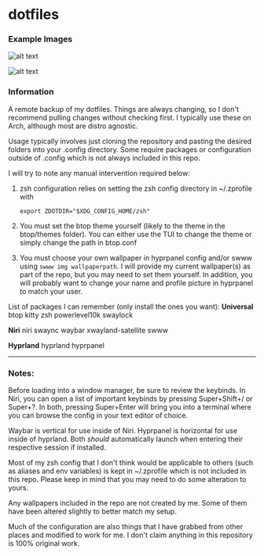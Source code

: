 # dotfiles

### Example Images
![alt text](https://github.com/xNyxNox/dotfiles/tree/main/pictures/niri-monitor-1.png "Main Monitor in Niri")

![alt text](https://github.com/xNyxNox/dotfiles/tree/main/pictures/hyprland-monitors-both.png "Dual Monitors in Hyprland")

### Information
A remote backup of my dotfiles.  Things are always changing, so I don't recommend pulling changes without checking first.  I typically use these on Arch, although most are distro agnostic.

Usage typically involves just cloning the repository and pasting the desired folders into your .config directory.  Some require packages or configuration outside of .config which is not always included in this repo.

I will try to note any manual intervention required below:


1. zsh configuration relies on setting the zsh config directory in ~/.zprofile with 

    ```export ZDOTDIR="$XDG_CONFIG_HOME/zsh"```

2. You must set the btop theme yourself (likely to the theme in the btop/themes folder).  You can either use the TUI to change the theme or simply change the path in btop.conf

3. You must choose your own wallpaper in hyprpanel config and/or swww using `swww img wallpaperpath`.  I will provide my current wallpaper(s) as part of the repo, but you may need to set them yourself.  In addition, you will probably want to change your name and profile picture in hyprpanel to match your user.


List of packages I can remember (only install the ones you want):
**Universal**
btop
kitty
zsh
powerlevel10k
swaylock

**Niri**
niri
swaync
waybar
xwayland-satellite
swww

**Hyprland**
hyprland
hyprpanel

---

### Notes:

Before loading into a window manager, be sure to review the keybinds.  In Niri, you can open a list of important keybinds by pressing Super+Shift+/ or Super+?.  In both, pressing Super+Enter will bring you into a terminal where you can browse the config in your text editor of choice.

Waybar is vertical for use inside of Niri.  Hyprpanel is horizontal for use inside of hyprland.  Both *should* automatically launch when entering their respective session if installed.

Most of my zsh config that I don't think would be applicable to others (such as aliases and env variables) is kept in ~/.zprofile which is not included in this repo.  Please keep in mind that you may need to do some alteration to yours.

Any wallpapers included in the repo are not created by me.  Some of them have been altered slightly to better match my setup.

Much of the configuration are also things that I have grabbed from other places and modified to work for me.  I don't claim anything in this repository is 100% original work.
